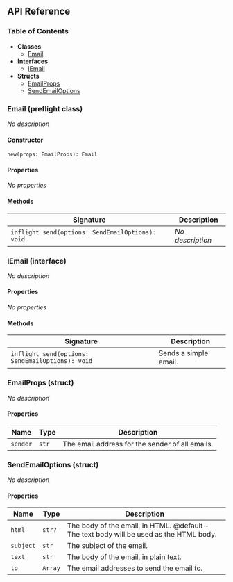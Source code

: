 ## API Reference

### Table of Contents

- **Classes**
  - <a href="#@winglibs/email.Email">Email</a>
- **Interfaces**
  - <a href="#@winglibs/email.IEmail">IEmail</a>
- **Structs**
  - <a href="#@winglibs/email.EmailProps">EmailProps</a>
  - <a href="#@winglibs/email.SendEmailOptions">SendEmailOptions</a>

### Email (preflight class) <a class="wing-docs-anchor" id="@winglibs/email.Email"></a>

*No description*

#### Constructor

```
new(props: EmailProps): Email
```

#### Properties

*No properties*

#### Methods

| **Signature** | **Description** |
| --- | --- |
| <code>inflight send(options: SendEmailOptions): void</code> | *No description* |

### IEmail (interface) <a class="wing-docs-anchor" id="@winglibs/email.IEmail"></a>

*No description*

#### Properties

*No properties*

#### Methods

| **Signature** | **Description** |
| --- | --- |
| <code>inflight send(options: SendEmailOptions): void</code> | Sends a simple email. |

### EmailProps (struct) <a class="wing-docs-anchor" id="@winglibs/email.EmailProps"></a>

*No description*

#### Properties

| **Name** | **Type** | **Description** |
| --- | --- | --- |
| <code>sender</code> | <code>str</code> | The email address for the sender of all emails. |

### SendEmailOptions (struct) <a class="wing-docs-anchor" id="@winglibs/email.SendEmailOptions"></a>

*No description*

#### Properties

| **Name** | **Type** | **Description** |
| --- | --- | --- |
| <code>html</code> | <code>str?</code> | The body of the email, in HTML. @default - The text body will be used as the HTML body. |
| <code>subject</code> | <code>str</code> | The subject of the email. |
| <code>text</code> | <code>str</code> | The body of the email, in plain text. |
| <code>to</code> | <code>Array<str></code> | The email addresses to send the email to. |


